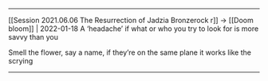 

#
---

[[Session 2021.06.06 The Resurrection of Jadzia Bronzerock r]] -> [[Doom bloom]] | 2022-01-18
A ‘headache’ if what or who you try to look for is more savvy than you

Smell the flower, say a name, if they’re on the same plane it works like the scrying

---
